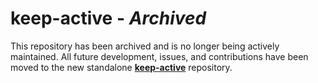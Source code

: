 # keep-active - _Archived_

This repository has been archived and is no longer being actively maintained. All future development, issues, and contributions have been moved to the new standalone [**keep-active**](https://github.com/omerbustun/keep-active) repository.

